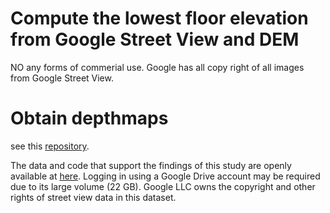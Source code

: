# Compute the lowest floor elevation from Google Street View and DEM

NO any forms of commerial use. Google has all copy right of all images from Google Street View.


# Obtain depthmaps
see this [repository](https://github.com/gladcolor/gsv_panometa).


The data and code that support the findings of this study are openly available at [here](https://drive.google.com/file/d/1qhF7g0a1a5KBE0ptKlbJa-VJC9WOyF-C/view?usp=sharing). Logging in using a Google Drive account may be required due to its large volume (22 GB).  Google LLC owns the copyright and other rights of street view data in this dataset.
